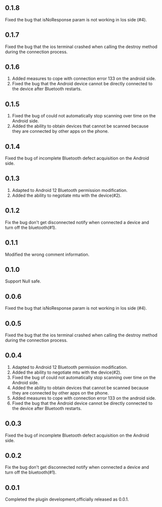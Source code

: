 ## 0.1.8
Fixed the bug that isNoResponse param is not working in Ios side (#4).

## 0.1.7
Fixed the bug that the ios terminal crashed when calling the destroy method during the connection process.

## 0.1.6
1. Added measures to cope with connection error 133 on the android side.
2. Fixed the bug that the Android device cannot be directly connected to the device after Bluetooth restarts.

## 0.1.5
1. Fixed the bug of could not automatically stop scanning over time on the Android side.
2. Added the ability to obtain devices that cannot be scanned because they are connected by other apps on the phone.

## 0.1.4
Fixed the bug of incomplete Bluetooth defect acquisition on the Android side.

## 0.1.3
1. Adapted to Android 12 Bluetooth permission modification.
2. Added the ability to negotiate mtu with the device(#2).

## 0.1.2
Fix the bug don't get disconnected notify when connected a device and turn off the bluetooth(#1).

## 0.1.1
Modified the wrong comment information.

## 0.1.0
Support Null safe.

## 0.0.6
Fixed the bug that isNoResponse param is not working in Ios side (#4).

## 0.0.5
Fixed the bug that the ios terminal crashed when calling the destroy method during the connection process.


## 0.0.4
1. Adapted to Android 12 Bluetooth permission modification.
2. Added the ability to negotiate mtu with the device(#2).
3. Fixed the bug of could not automatically stop scanning over time on the Android side.
4. Added the ability to obtain devices that cannot be scanned because they are connected by other apps on the phone.
5. Added measures to cope with connection error 133 on the android side.
6. Fixed the bug that the Android device cannot be directly connected to the device after Bluetooth restarts.


## 0.0.3
Fixed the bug of incomplete Bluetooth defect acquisition on the Android side.

## 0.0.2
Fix the bug don't get disconnected notify when connected a device and turn off the bluetooth(#1).

## 0.0.1
Completed the plugin development,officially released as 0.0.1.

